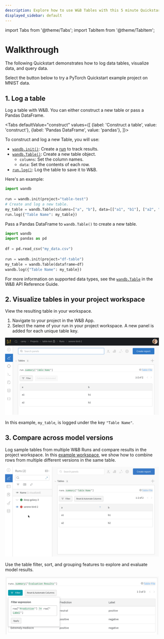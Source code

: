 ```yaml
---
description: Explore how to use W&B Tables with this 5 minute Quickstart.
displayed_sidebar: default
---
```

import Tabs from '@theme/Tabs';
import TabItem from '@theme/TabItem';

# Walkthrough

The following Quickstart demonstrates how to log data tables, visualize data, and query data.


Select the button below to try a PyTorch Quickstart example project on MNIST data. 

## 1. Log a table
Log a table with W&B. You can either construct a new table or pass a Pandas DataFrame.

<Tabs
  defaultValue="construct"
  values={[
    {label: 'Construct a table', value: 'construct'},
    {label: 'Pandas DataFrame', value: 'pandas'},
  ]}>
  <TabItem value="construct">

To construct and log a new Table, you will use:
- [`wandb.init()`](../../ref/python/init.md): Create a [run](../runs/intro.md) to track results.
- [`wandb.Table()`](../../ref/python/data-types/table.md): Create a new table object.
  - `columns`: Set the column names.
  - `data`: Set the contents of each row.
- [`run.log()`](../../ref/python/log.md): Log the table to save it to W&B.

Here's an example:
```python
import wandb

run = wandb.init(project="table-test")
# Create and log a new table.
my_table = wandb.Table(columns=["a", "b"], data=[["a1", "b1"], ["a2", "b2"]])
run.log({"Table Name": my_table})
```
  </TabItem>
  <TabItem value="pandas">

Pass a Pandas DataFrame to `wandb.Table()` to create a new table.

```python
import wandb
import pandas as pd

df = pd.read_csv("my_data.csv")

run = wandb.init(project="df-table")
my_table = wandb.Table(dataframe=df)
wandb.log({"Table Name": my_table})
```

For more information on supported data types, see the [`wandb.Table`](../../ref/python/data-types/table.md) in the W&B API Reference Guide.

  </TabItem>
</Tabs>


## 2. Visualize tables in your project workspace

View the resulting table in your workspace. 

1. Navigate to your project in the W&B App.
2. Select the name of your run in your project workspace. A new panel is added for each unique table key. 

![](/images/data_vis/wandb_demo_logged_sample_table.png)

In this example, `my_table`, is logged under the key `"Table Name"`.

## 3. Compare across model versions

Log sample tables from multiple W&B Runs and compare results in the project workspace. In this [example workspace](https://wandb.ai/carey/table-test?workspace=user-carey), we show how to combine rows from multiple different versions in the same table.

![](/images/data_vis/wandb_demo_toggle_on_and_off_cross_run_comparisons_in_tables.gif)

Use the table filter, sort, and grouping features to explore and evaluate model results.

![](/images/data_vis/wandb_demo_filter_on_a_table.png)
